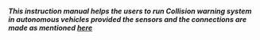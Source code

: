 #### *This instruction manual helps the users to run Collision warning system in autonomous vehicles provided the sensors and the connections are made as mentioned [here](https://github.com/SamukthaV/Solio1_RadCam_fusion/tree/main/Hardware%20setup%20)*



